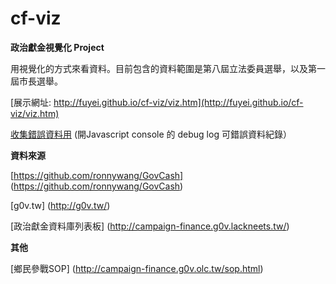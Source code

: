 cf-viz
======

**政治獻金視覺化 Project**

用視覺化的方式來看資料。目前包含的資料範圍是第八屆立法委員選舉，以及第一屆市長選舉。

[展示網址: http://fuyei.github.io/cf-viz/viz.htm](http://fuyei.github.io/cf-viz/viz.htm)

[收集錯誤資料用](http://fuyei.github.io/cf-viz/viz.htm?debug) (開Javascript console 的 debug log 可錯誤資料紀錄）


**資料來源**

[https://github.com/ronnywang/GovCash] (https://github.com/ronnywang/GovCash)

[g0v.tw] (http://g0v.tw/)

[政治獻金資料庫列表板] (http://campaign-finance.g0v.lackneets.tw/)

**其他**

[鄉民參戰SOP] (http://campaign-finance.g0v.olc.tw/sop.html)
